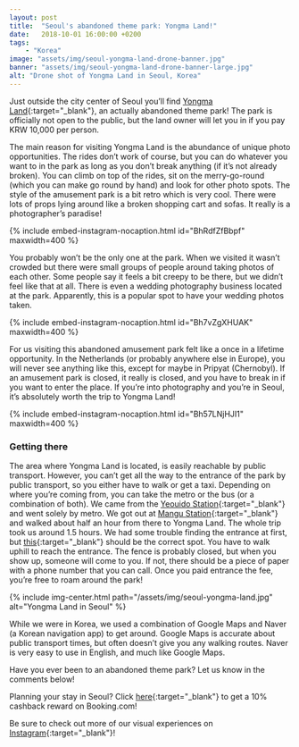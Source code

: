 ```yaml
---
layout: post
title:  "Seoul's abandoned theme park: Yongma Land!"
date:   2018-10-01 16:00:00 +0200
tags:
    - "Korea"
image: "assets/img/seoul-yongma-land-drone-banner.jpg"
banner: "assets/img/seoul-yongma-land-drone-banner-large.jpg"
alt: "Drone shot of Yongma Land in Seoul, Korea"
---
```


Just outside the city center of Seoul you’ll find [Yongma Land][yongma land]{:target="_blank"}, an actually abandoned theme park! The park is officially not open to the public, but the land owner will let you in if you pay KRW 10,000 per person. 

The main reason for visiting Yongma Land is the abundance of unique photo opportunities. The rides don’t work of course, but you can do whatever you want to in the park as long as you don’t break anything (if it’s not already broken). You can climb on top of the rides, sit on the merry-go-round (which you can make go round by hand) and look for other photo spots. The style of the amusement park is a bit retro which is very cool. There were lots of props lying around like a broken shopping cart and sofas. It really is a photographer’s paradise! 

{% include embed-instagram-nocaption.html id="BhRdfZfBbpf" maxwidth=400 %}

You probably won’t be the only one at the park. When we visited it wasn’t crowded but there were small groups of people around taking photos of each other. Some people say it feels a bit creepy to be there, but we didn’t feel like that at all. There is even a wedding photography business located at the park. Apparently, this is a popular spot to have your wedding photos taken. 

{% include embed-instagram-nocaption.html id="Bh7vZgXHUAK" maxwidth=400 %}

For us visiting this abandoned amusement park felt like a once in a lifetime opportunity. In the Netherlands (or probably anywhere else in Europe), you will never see anything like this, except for maybe in Pripyat (Chernobyl). If an amusement park is closed, it really is closed, and you have to break in if you want to enter the place. If you’re into photography and you’re in Seoul, it’s absolutely worth the trip to Yongma Land!

{% include embed-instagram-nocaption.html id="Bh57LNjHJI1" maxwidth=400 %}

### Getting there

The area where Yongma Land is located, is easily reachable by public transport. However, you can’t get all the way to the entrance of the park by public transport, so you either have to walk or get a taxi. Depending on where you’re coming from, you can take the metro or the bus (or a combination of both). We came from the [Yeouido Station][yeouido station]{:target="_blank"} and went solely by metro. We got out at [Mangu Station][mangu station]{:target="_blank"} and walked about half an hour from there to Yongma Land. The whole trip took us around 1.5 hours. We had some trouble finding the entrance at first, but [this][correct spot]{:target="_blank"} should be the correct spot. You have to walk uphill to reach the entrance. The fence is probably closed, but when you show up, someone will come to you. If not, there should be a piece of paper with a phone number that you can call. Once you paid entrance the fee, you’re free to roam around the park! 

{% include img-center.html path="/assets/img/seoul-yongma-land.jpg" alt="Yongma Land in Seoul" %}

While we were in Korea, we used a combination of Google Maps and Naver (a Korean navigation app) to get around. Google Maps is accurate about public transport times, but often doesn’t give you any walking routes. Naver is very easy to use in English, and much like Google Maps. 

Have you ever been to an abandoned theme park? Let us know in the comments below!

Planning your stay in Seoul? Click [here][booking.com]{:target="_blank"} to get a 10% cashback reward on Booking.com! 

Be sure to check out more of our visual experiences on [Instagram][instagram]{:target="_blank"}!

[instagram]: https://instagram.com/kipamojo 
[booking.com]: https://www.booking.com/s/11_6/joop9916 
[yongma land]: https://goo.gl/maps/NtVWx9BpqvC2 
[correct spot]: https://goo.gl/maps/NtVWx9BpqvC2
[mangu station]: https://goo.gl/maps/gRPkp3Vtjq22
[yeouido station]: https://goo.gl/maps/NAx77ZCtuem



